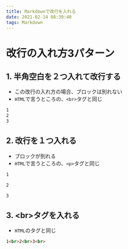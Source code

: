 ```yaml
---
title: Markdownで改行を入れる
date: 2021-02-14 08:39:40
tags: Markdown
---
```

# 改行の入れ方3パターン
## 1. 半角空白を２つ入れて改行する
- この改行の入れ方の場合、ブロックは別れない
- `HTML`で言うところの、`<br>`タグと同じ
```markdown
1
2
3
```

## 2. 改行を１つ入れる
- ブロックが別れる
- `HTML`で言うところの、`<p>`タグと同じ
```markdown
1

2

3
```

## 3. \<br\>タグを入れる
- `HTML`のタグと同じ
```markdown
1<br>2<br>3<br>
```
